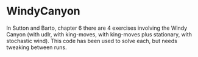 # WindyCanyon
In Sutton and Barto, chapter 6 there are 4 exercises involving the Windy Canyon (with udlr, with king-moves, with king-moves plus stationary, with stochastic wind). This code has been used to solve each, but needs tweaking between runs.
